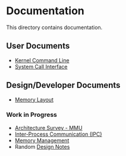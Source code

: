 # Documentation

This directory contains documentation.

## User Documents

* [Kernel Command Line](cmdline.md)
* [System Call Interface](syscall.md)

## Design/Developer Documents

* [Memory Layout](layout.md)

### Work in Progress

* [Architecture Survey - MMU](mmu-arch.md)
* [Inter-Process Communication (IPC)](ipc.txt)
* [Memory Management](memory.md)
* Random [Design Notes](design-notes.txt)
